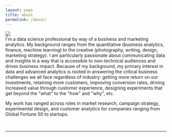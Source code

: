 ```yaml
---
layout: page
title: about
permalink: /about/
---
```

<img class="col one right" src="/img/prof_pic.jpg">
<br/>
I'm a data science professional by way of a business and marketing analytics. My background ranges from the quantitative (business analytics, finance, machine learning) to the creative (photography, writing, design, marketing strategy). I am particularly passionate about communicating data and insights in a way that is accessible to non-technical audiences and drives business impact. Because of my background, my primary interest in data and advanced analytics is rooted in answering the critical business challenges we all face regardless of industry: getting more return on our investments, retaining more customers, improving conversion rates, driving increased value through customer experience, designing experiments that get beyond the "what" to the "how" and "why", etc.<br/>

My work has ranged across roles in market research, campaign strategy, experimental design, and customer analytics for companies ranging from Global Fortune 50 to startups.

<br/>
<hr/>
<br/>
<span class="contacticon center">
	<a href="mailto:scullem@gmail.com"><i class="fa fa-envelope-square"></i></a>
	<a href="https://github.com/scullem" target="_blank"><i class="fa fa-github-square"></i></a>
	<a href="https://www.linkedin.com/in/sarah-cullem-05563224" target="_blank"><i class="fa fa-linkedin-square"></i></a>
	<a href="https://twitter.com/scullem" target="_blank"><i class="fa fa-twitter-square"></i></a>
</span>

<div class="col three caption">
	
</div>

